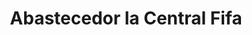 ---
title: "Abastecedor la Central Fifa"
url: /monterrey/abastecedor-la-central-fifa/
shop: supermercado
---